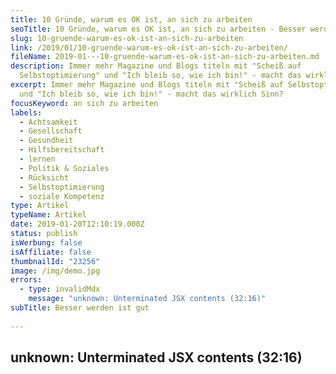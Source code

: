 ```yaml
---
title: 10 Gründe, warum es OK ist, an sich zu arbeiten
seoTitle: 10 Gründe, warum es OK ist, an sich zu arbeiten - Besser werden ist gut
slug: 10-gruende-warum-es-ok-ist-an-sich-zu-arbeiten
link: /2019/01/10-gruende-warum-es-ok-ist-an-sich-zu-arbeiten/
fileName: 2019-01---10-gruende-warum-es-ok-ist-an-sich-zu-arbeiten.md
description: Immer mehr Magazine und Blogs titeln mit "Scheiß auf
  Selbstoptimierung" und "Ich bleib so, wie ich bin!" - macht das wirklich Sinn?
excerpt: Immer mehr Magazine und Blogs titeln mit "Scheiß auf Selbstoptimierung"
  und "Ich bleib so, wie ich bin!" - macht das wirklich Sinn?
focusKeyword: an sich zu arbeiten
labels:
  - Achtsamkeit
  - Gesellschaft
  - Gesundheit
  - Hilfsbereitschaft
  - lernen
  - Politik & Soziales
  - Rücksicht
  - Selbstoptimierung
  - soziale Kompetenz
type: Artikel
typeName: Artikel
date: 2019-01-20T12:10:19.000Z
status: publish
isWerbung: false
isAffiliate: false
thumbnailId: "23256"
image: /img/demo.jpg
errors:
  - type: invalidMdx
    message: "unknown: Unterminated JSX contents (32:16)"
subTitle: Besser werden ist gut
  
---
```


## unknown: Unterminated JSX contents (32:16)

<!--
**Immer mehr Magazine und Blogs titeln mit "Scheiß auf Selbstoptimierung", "Die
Welt im Selbstoptimierungswahn" und "Ich bleib so, wie ich bin!" - Ich sehe das
ein bisschen anders.**

Für Euch habe ich insgesamt 10 Gründe gesammelt, warum es ab und zu auch gut
ist, wenn man an sich arbeitet. Das muss übrigens gar nichts mit krankhaftem
Ehrgeiz, Silikon, Extrem-Waschbrettbauch oder gar Selbsthass zu tun haben. Lest
selbst.

![an-sich-zu-arbeiten](http://cardamonchai.com/wp-content/uploads/2019/01/Sri-Lanka-276-400x600.jpg)

<ol>
    <li> __

Bevor man anfängt, an sich zu arbeiten, ist natürlich zunächst eine kleine
Selbstanalyse von Vorteil. Es bringt nicht viel, wenn man einfach mal lossteuert
und versucht, sein Verhalten zu ändern. Wenn man Pech hat, findet man sich dann
am Ende doch in verkrampften Optimierungsversuchen unter einem Fitnessgerät
eingeklemmt wieder. Nur, wer seine Stärken und Schwächen kennt, kann ersteres
gezielt verbessern und an letzterem arbeiten.

An sich zu arbeiten, ist völlig in Ordnung, finde ich. Wichtig ist, dass man
sich selbst dabei immer treu bleibt und das klappt nur, wenn man mit offenen
Augen durch Leben geht und nicht nur an sich selbst denkt. Dann fühlt es sich am
Ende des Tages auch nicht wie Arbeit an, sondern eher wie Verwirklichung.

In diesem Sinne: Namasté!

[gallery type="rectangular" link="none" size="medium" ids="23255,23254"]

Die Fotos habe ich in [Sri Lanka](/2015/09/unterwegs-in-sri-lanka/) gemacht.
Wenn Du in Zukunft mehr Texte und Bilder von mir sehen willst, freue ich mich,
wenn Du [meinen Newsletter](#newsletter) abonnierst. Bis bald!

-->

  